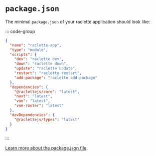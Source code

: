 # `package.json`

The minimal `package.json` of your raclette application should look like:

::: code-group

```json [package.json]
{
  "name": "raclette-app",
  "type": "module",
  "scripts": {
    "dev": "raclette dev",
    "down": "raclette down",
    "update": "raclette update",
    "restart": "raclette restart",
    "add-package": "raclette add-package"
  },
  "dependencies": {
    "@raclettejs/core": "latest",
    "nuxt": "latest",
    "vue": "latest",
    "vue-router": "latest"
  },
  "devDependencies": {
    "@raclettejs/types": "latest"
  }
}
```

:::

[Learn more about the package.json file](https://docs.npmjs.com/cli/v11/configuring-npm/package-json).
